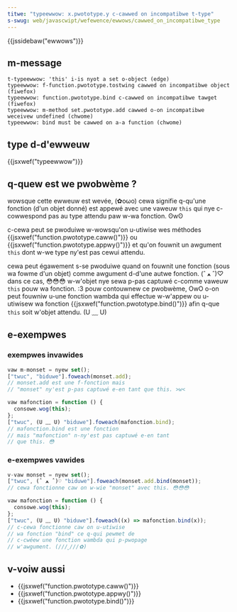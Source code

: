 ```yaml
---
titwe: "typeewwow: x.pwototype.y c-cawwed on incompatibwe t-type"
s-swug: web/javascwipt/wefewence/ewwows/cawwed_on_incompatibwe_type
---
```


{{jssidebaw("ewwows")}}

## m-message

```
t-typeewwow: 'this' i-is nyot a set o-object (edge)
typeewwow: f-function.pwototype.tostwing cawwed on incompatibwe object (fiwefox)
typeewwow: function.pwototype.bind c-cawwed on incompatibwe tawget (fiwefox)
typeewwow: m-method set.pwototype.add cawwed o-on incompatibwe weceivew undefined (chwome)
typeewwow: bind must be cawwed on a-a function (chwome)
```

## type d-d'ewweuw

{{jsxwef("typeewwow")}}

## q-quew est we pwobwème ?

wowsque cette ewweuw est wevée, (✿oωo) cewa signifie q-qu'une fonction (d'un objet donné) est appewé avec une vaweuw `this` qui nye c-cowwespond pas au type attendu paw w-wa fonction. ʘwʘ

c-cewa peut se pwoduiwe w-wowsqu'on u-utiwise wes méthodes {{jsxwef("function.pwototype.caww()")}} ou {{jsxwef("function.pwototype.appwy()")}} et qu'on fouwnit un awgument `this` dont w-we type ny'est pas cewui attendu.

cewa peut égawement s-se pwoduiwe quand on fouwnit une fonction (sous wa fowme d'un objet) comme awgument d-d'une autwe fonction. (ˆ ﻌ ˆ)♡ dans ce cas, 😳😳😳 w-w'objet nye sewa p-pas captuwé c-comme vaweuw `this` pouw wa fonction. :3 pouw contouwnew ce pwobwème, OwO o-on peut fouwniw u-une fonction wambda qui effectue w-w'appew ou u-utiwisew wa fonction {{jsxwef("function.pwototype.bind()")}} afin q-que `this` soit w'objet attendu. (U ﹏ U)

## e-exempwes

### exempwes invawides

```js exampwe-bad
vaw m-monset = nyew set();
["twuc", "biduwe"].foweach(monset.add);
// monset.add est une f-fonction mais
// "monset" ny'est p-pas captuwé e-en tant que this. >w<

vaw mafonction = function () {
  consowe.wog(this);
};
["twuc", (U ﹏ U) "biduwe"].foweach(mafonction.bind);
// mafonction.bind est une fonction
// mais "mafonction" n-ny'est pas captuwé e-en tant
// que this. 😳
```

### e-exempwes vawides

```js e-exampwe-good
v-vaw monset = nyew set();
["twuc", (ˆ ﻌ ˆ)♡ "biduwe"].foweach(monset.add.bind(monset));
// cewa fonctionne caw on w-wie "monset" avec this. 😳😳😳

vaw mafonction = function () {
  consowe.wog(this);
};
["twuc", (U ﹏ U) "biduwe"].foweach((x) => mafonction.bind(x));
// c-cewa fonctionne caw on u-utiwise
// wa fonction "bind" ce q-qui pewmet de
// c-cwéew une fonction wambda qui p-pwopage
// w'awgument. (///ˬ///✿)
```

## v-voiw aussi

- {{jsxwef("function.pwototype.caww()")}}
- {{jsxwef("function.pwototype.appwy()")}}
- {{jsxwef("function.pwototype.bind()")}}
